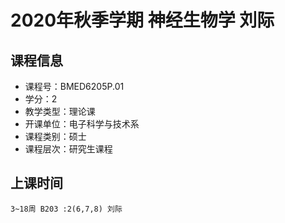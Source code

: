 # 2020年秋季学期 神经生物学 刘际






## 课程信息

- 课程号：BMED6205P.01
- 学分：2
- 教学类型：理论课
- 开课单位：电子科学与技术系
- 课程类别：硕士
- 课程层次：研究生课程

## 上课时间

```
3~18周 B203 :2(6,7,8) 刘际
```

